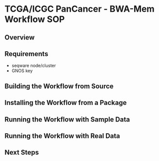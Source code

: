 # TCGA/ICGC PanCancer - BWA-Mem Workflow SOP

## Overview

## Requirements

* seqware node/cluster
* GNOS key

## Building the Workflow from Source

## Installing the Workflow from a Package

## Running the Workflow with Sample Data

## Running the Workflow with Real Data

## Next Steps

